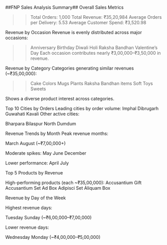 ##FNP Sales Analysis Summary##
 Overall Sales Metrics
>>Total Orders: 1,000
>>Total Revenue: ₹35,20,984
>>Average Orders per Delivery: 5.53
>>Average Customer Spend: ₹3,520.98

 Revenue by Occasion
Revenue is evenly distributed across major occasions:
>>Anniversary
>>Birthday
>>Diwali
>>Holi
>>Raksha Bandhan
>>Valentine’s Day
Each occasion contributes nearly ₹3,00,000–₹3,50,000 in revenue.

 Revenue by Category
Categories generating similar revenues (~₹35,00,000):
>>Cake
>>Colors
>>Mugs
>>Plants
>>Raksha Bandhan items
>>Soft Toys
>>Sweets

Shows a diverse product interest across categories.

 Top 10 Cities by Orders
Leading cities by order volume:
Imphal
Dibrugarh
Guwahati
Kavali
Other active cities:

Bharpara
Bilaspur
North Dumdum

 Revenue Trends by Month
Peak revenue months:

March
August
(~₹7,00,000+)

Moderate spikes:
May
June
December

Lower performance:
April
July

 Top 5 Products by Revenue

High-performing products (each ~₹35,00,000):
Accusantium Gift
Accusantium Set
Ad Box
Adipisci Set
Aliquam Box

 Revenue by Day of the Week

Highest revenue days:

Tuesday
Sunday
(~₹6,00,000–₹7,00,000)

Lower revenue days:

Wednesday
Monday
(~₹4,00,000–₹5,00,000)
